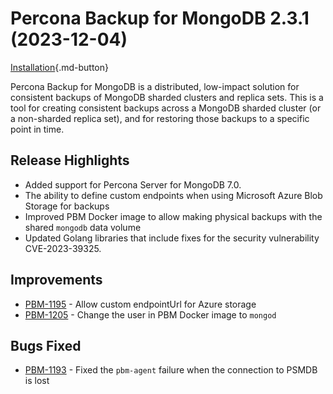 # Percona Backup for MongoDB 2.3.1 (2023-12-04)

[Installation](../installation.md){.md-button}


Percona Backup for MongoDB is a distributed, low-impact solution for consistent backups of MongoDB sharded clusters and replica sets. This is a tool for creating consistent backups across a MongoDB sharded cluster (or a non-sharded replica set), and for restoring those backups to a specific point in time.

## Release Highlights

* Added support for Percona Server for MongoDB 7.0.
* The ability to define custom endpoints when using Microsoft Azure Blob Storage for backups
* Improved PBM Docker image to allow making physical backups with the shared `mongodb` data volume
* Updated Golang libraries that include fixes for the security vulnerability CVE-2023-39325.


## Improvements

* [PBM-1195](https://jira.percona.com/browse/PBM-1195) - Allow custom endpointUrl for Azure storage
* [PBM-1205](https://jira.percona.com/browse/PBM-1205) - Change the user in PBM Docker image to `mongod`


## Bugs Fixed

* [PBM-1193](https://jira.percona.com/browse/PBM-1193) - Fixed the `pbm-agent` failure when the connection to PSMDB is lost

 